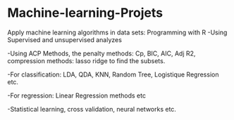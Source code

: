 # Machine-learning-Projets

Apply machine learning algorithms in data sets:
Programming with R
-Using Supervised and unsupervised analyzes

-Using ACP Methods, the penalty methods: Cp, BIC, AIC, Adj R2, compression methods: lasso ridge to find the subsets.

-For classification: LDA, QDA, KNN, Random Tree, Logistique Regression etc.

-For regression: Linear Regression methods etc

-Statistical learning, cross validation, neural networks etc.
